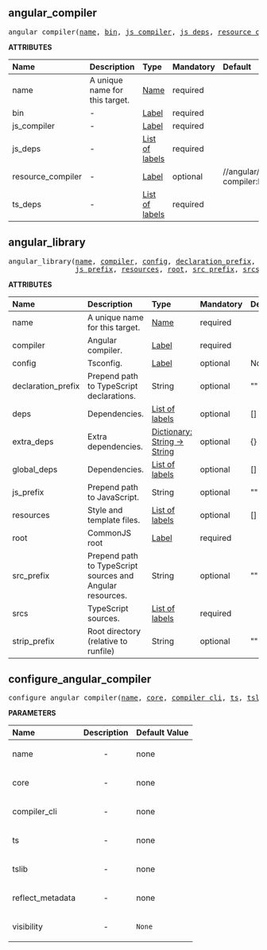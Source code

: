 <!-- Generated with Stardoc: http://skydoc.bazel.build -->

<a id="#angular_compiler"></a>

## angular_compiler

<pre>
angular_compiler(<a href="#angular_compiler-name">name</a>, <a href="#angular_compiler-bin">bin</a>, <a href="#angular_compiler-js_compiler">js_compiler</a>, <a href="#angular_compiler-js_deps">js_deps</a>, <a href="#angular_compiler-resource_compiler">resource_compiler</a>, <a href="#angular_compiler-ts_deps">ts_deps</a>)
</pre>

**ATTRIBUTES**

| Name                                                             | Description                    | Type                                                                        | Mandatory | Default                         |
| :--------------------------------------------------------------- | :----------------------------- | :-------------------------------------------------------------------------- | :-------- | :------------------------------ |
| <a id="angular_compiler-name"></a>name                           | A unique name for this target. | <a href="https://bazel.build/docs/build-ref.html#name">Name</a>             | required  |                                 |
| <a id="angular_compiler-bin"></a>bin                             | -                              | <a href="https://bazel.build/docs/build-ref.html#labels">Label</a>          | required  |                                 |
| <a id="angular_compiler-js_compiler"></a>js_compiler             | -                              | <a href="https://bazel.build/docs/build-ref.html#labels">Label</a>          | required  |                                 |
| <a id="angular_compiler-js_deps"></a>js_deps                     | -                              | <a href="https://bazel.build/docs/build-ref.html#labels">List of labels</a> | required  |                                 |
| <a id="angular_compiler-resource_compiler"></a>resource_compiler | -                              | <a href="https://bazel.build/docs/build-ref.html#labels">Label</a>          | optional  | //angular/resource-compiler:bin |
| <a id="angular_compiler-ts_deps"></a>ts_deps                     | -                              | <a href="https://bazel.build/docs/build-ref.html#labels">List of labels</a> | required  |                                 |

<a id="#angular_library"></a>

## angular_library

<pre>
angular_library(<a href="#angular_library-name">name</a>, <a href="#angular_library-compiler">compiler</a>, <a href="#angular_library-config">config</a>, <a href="#angular_library-declaration_prefix">declaration_prefix</a>, <a href="#angular_library-deps">deps</a>, <a href="#angular_library-extra_deps">extra_deps</a>, <a href="#angular_library-global_deps">global_deps</a>,
                <a href="#angular_library-js_prefix">js_prefix</a>, <a href="#angular_library-resources">resources</a>, <a href="#angular_library-root">root</a>, <a href="#angular_library-src_prefix">src_prefix</a>, <a href="#angular_library-srcs">srcs</a>, <a href="#angular_library-strip_prefix">strip_prefix</a>)
</pre>

**ATTRIBUTES**

| Name                                                              | Description                                               | Type                                                                                      | Mandatory | Default |
| :---------------------------------------------------------------- | :-------------------------------------------------------- | :---------------------------------------------------------------------------------------- | :-------- | :------ |
| <a id="angular_library-name"></a>name                             | A unique name for this target.                            | <a href="https://bazel.build/docs/build-ref.html#name">Name</a>                           | required  |         |
| <a id="angular_library-compiler"></a>compiler                     | Angular compiler.                                         | <a href="https://bazel.build/docs/build-ref.html#labels">Label</a>                        | required  |         |
| <a id="angular_library-config"></a>config                         | Tsconfig.                                                 | <a href="https://bazel.build/docs/build-ref.html#labels">Label</a>                        | optional  | None    |
| <a id="angular_library-declaration_prefix"></a>declaration_prefix | Prepend path to TypeScript declarations.                  | String                                                                                    | optional  | ""      |
| <a id="angular_library-deps"></a>deps                             | Dependencies.                                             | <a href="https://bazel.build/docs/build-ref.html#labels">List of labels</a>               | optional  | []      |
| <a id="angular_library-extra_deps"></a>extra_deps                 | Extra dependencies.                                       | <a href="https://bazel.build/docs/skylark/lib/dict.html">Dictionary: String -> String</a> | optional  | {}      |
| <a id="angular_library-global_deps"></a>global_deps               | Dependencies.                                             | <a href="https://bazel.build/docs/build-ref.html#labels">List of labels</a>               | optional  | []      |
| <a id="angular_library-js_prefix"></a>js_prefix                   | Prepend path to JavaScript.                               | String                                                                                    | optional  | ""      |
| <a id="angular_library-resources"></a>resources                   | Style and template files.                                 | <a href="https://bazel.build/docs/build-ref.html#labels">List of labels</a>               | optional  | []      |
| <a id="angular_library-root"></a>root                             | CommonJS root                                             | <a href="https://bazel.build/docs/build-ref.html#labels">Label</a>                        | required  |         |
| <a id="angular_library-src_prefix"></a>src_prefix                 | Prepend path to TypeScript sources and Angular resources. | String                                                                                    | optional  | ""      |
| <a id="angular_library-srcs"></a>srcs                             | TypeScript sources.                                       | <a href="https://bazel.build/docs/build-ref.html#labels">List of labels</a>               | required  |         |
| <a id="angular_library-strip_prefix"></a>strip_prefix             | Root directory (relative to runfile)                      | String                                                                                    | optional  | ""      |

<a id="#configure_angular_compiler"></a>

## configure_angular_compiler

<pre>
configure_angular_compiler(<a href="#configure_angular_compiler-name">name</a>, <a href="#configure_angular_compiler-core">core</a>, <a href="#configure_angular_compiler-compiler_cli">compiler_cli</a>, <a href="#configure_angular_compiler-ts">ts</a>, <a href="#configure_angular_compiler-tslib">tslib</a>, <a href="#configure_angular_compiler-reflect_metadata">reflect_metadata</a>, <a href="#configure_angular_compiler-visibility">visibility</a>)
</pre>

**PARAMETERS**

| Name                                                                     | Description               | Default Value     |
| :----------------------------------------------------------------------- | :------------------------ | :---------------- |
| <a id="configure_angular_compiler-name"></a>name                         | <p align="center"> - </p> | none              |
| <a id="configure_angular_compiler-core"></a>core                         | <p align="center"> - </p> | none              |
| <a id="configure_angular_compiler-compiler_cli"></a>compiler_cli         | <p align="center"> - </p> | none              |
| <a id="configure_angular_compiler-ts"></a>ts                             | <p align="center"> - </p> | none              |
| <a id="configure_angular_compiler-tslib"></a>tslib                       | <p align="center"> - </p> | none              |
| <a id="configure_angular_compiler-reflect_metadata"></a>reflect_metadata | <p align="center"> - </p> | none              |
| <a id="configure_angular_compiler-visibility"></a>visibility             | <p align="center"> - </p> | <code>None</code> |
